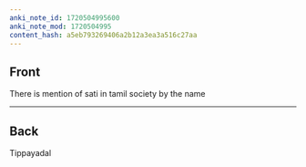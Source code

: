 ```yaml
---
anki_note_id: 1720504995600
anki_note_mod: 1720504995
content_hash: a5eb793269406a2b12a3ea3a516c27aa
---
```


## Front

There is mention of sati in tamil society by the name

<hr/>

## Back

Tippayadal